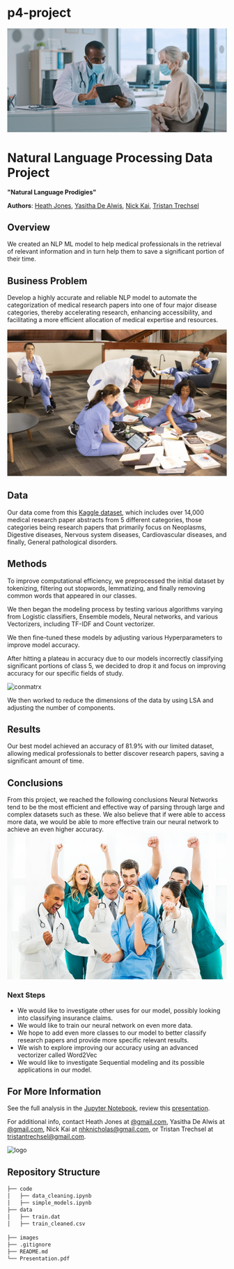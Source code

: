 # p4-project

![](./images/docpad.jpg)

# Natural Language Processing Data Project

**"Natural Language Prodigies"**

**Authors**: [Heath Jones](mailto:jimmyhj9@gmail.com), [Yasitha De Alwis](mailto:ydealwis@gmail.com), [Nick Kai](mailto:nhknicholas@gmail.com), [Tristan Trechsel](mailto:tristantrechsel@gmail.com)

## Overview
We created an NLP ML model to help medical professionals in the retrieval of relevant information and in turn help them to 
save a significant portion of their time.


## Business Problem

Develop a highly accurate and reliable NLP model to automate the categorization of medical research papers into one of four major disease categories, thereby accelerating research, enhancing accessibility, and facilitating a more efficient allocation of medical expertise and resources.

![img](./images/grey.jpeg)


## Data

Our data come from this [Kaggle dataset](https://www.kaggle.com/datasets/chaitanyakck/medical-text?select=train.dat), which includes over 14,000 medical research paper abstracts from 5 different categories, those categories being research papers that primarily focus on Neoplasms, Digestive diseases, Nervous system diseases, Cardiovascular diseases, and finally, General pathological disorders.

## Methods
To improve computational efficiency, we preprocessed the initial dataset by tokenizing, filtering out stopwords, lemmatizing, and finally removing common words that appeared in our classes.

We then began the modeling process by testing various algorithms varying from Logistic classifiers, Ensemble models, Neural networks, and various Vectorizers, including TF-IDF and Count vectorizer.

We then fine-tuned these models by adjusting various Hyperparameters to improve model accuracy.

After hitting a plateau in accuracy due to our models incorrectly classifying significant portions of class 5, we decided to drop it and focus on improving accuracy for our specific fields of study.



![conmatrx](https://github.com/heefjones/natural_language_prodigies/assets/141749731/f9468a4c-e789-4dee-90fa-137d611086f8)

We then worked to reduce the dimensions of the data by using LSA and adjusting the number of components.

  
## Results
Our best model achieved an accuracy of 81.9% with our limited dataset, allowing medical professionals to better discover research papers, saving a significant amount of time.

</p>

## Conclusions
From this project, we reached the following conclusions Neural Networks tend to be the most efficient and effective way of parsing through large and complex datasets such as these. We also believe that if were able to access more data, we would be able to more effective train our neural network to achieve an even higher accuracy.
  ![](./images/cheer.jpg)

### Next Steps
- We would like to investigate other uses for our model, possibly looking into classifying insurance claims.
- We would like to train our neural network on even more data.
- We hope to add even more classes to our model to better classify research papers and provide more specific relevant results.
- We wish to explore improving our accuracy using an advanced vectorizer called Word2Vec
- We would like to investigate Sequential modeling and its possible applications in our model.


## For More Information

See the full analysis in the [Jupyter Notebook](./.ipynb), review this [presentation](./Presentation.pdf).

For additional info, contact Heath Jones at [@gmail.com](mailto:jimmyhj9@gmail.com), Yasitha De Alwis at [@gmail.com](mailto:ydealwis@gmail.com), Nick Kai at [nhknicholas@gmail.com](mailto:nhknicholas@gmail.com), or Tristan Trechsel at [tristantrechsel@gmail.com](mailto:tristantrechsel@gmail.com).

![logo](./images/.jpg)

## Repository Structure

```
├── code
│   ├── data_cleaning.ipynb
│   ├── simple_models.ipynb
├── data
│   ├── train.dat
│   ├── train_cleaned.csv

├── images
├── .gitignore
├── README.md
└── Presentation.pdf
```
